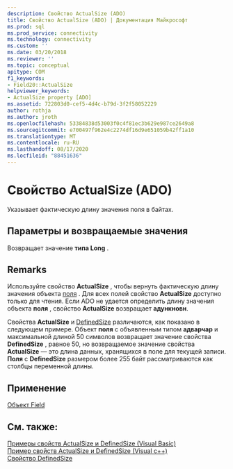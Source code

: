 ```yaml
---
description: Свойство ActualSize (ADO)
title: Свойство ActualSize (ADO) | Документация Майкрософт
ms.prod: sql
ms.prod_service: connectivity
ms.technology: connectivity
ms.custom: ''
ms.date: 03/20/2018
ms.reviewer: ''
ms.topic: conceptual
apitype: COM
f1_keywords:
- Field20::ActualSize
helpviewer_keywords:
- ActualSize property [ADO]
ms.assetid: 722803d0-cef5-4d4c-b79d-3f2f58052229
author: rothja
ms.author: jroth
ms.openlocfilehash: 53384838d53003f0c4f81ec3b629e987ce2649a8
ms.sourcegitcommit: e700497f962e4c2274df16d9e651059b42ff1a10
ms.translationtype: MT
ms.contentlocale: ru-RU
ms.lasthandoff: 08/17/2020
ms.locfileid: "88451636"
---
```

# <a name="actualsize-property-ado"></a>Свойство ActualSize (ADO)
Указывает фактическую длину значения поля в байтах.  
  
## <a name="settings-and-return-values"></a>Параметры и возвращаемые значения  
 Возвращает значение **типа Long** .  
  
## <a name="remarks"></a>Remarks  
 Используйте свойство **ActualSize** , чтобы вернуть фактическую длину значения объекта [поля](../../../ado/reference/ado-api/field-object.md) . Для всех полей свойство **ActualSize** доступно только для чтения. Если ADO не удается определить длину значения объекта **поля** , свойство **ActualSize** возвращает **адункновн**.  
  
 Свойства **ActualSize** и [DefinedSize](../../../ado/reference/ado-api/definedsize-property.md) различаются, как показано в следующем примере. Объект **поля** с объявленным типом **адварчар** и максимальной длиной 50 символов возвращает значение свойства **DefinedSize** , равное 50, но возвращаемое значение свойства **ActualSize** — это длина данных, хранящихся в поле для текущей записи. **Поля** с **DefinedSize** размером более 255 байт рассматриваются как столбцы переменной длины.  
  
## <a name="applies-to"></a>Применение  
 [Объект Field](../../../ado/reference/ado-api/field-object.md)  
  
## <a name="see-also"></a>См. также:  
 [Примеры свойств ActualSize и DefinedSize (Visual Basic)](../../../ado/reference/ado-api/actualsize-and-definedsize-properties-example-vb.md)   
 [Пример свойств ActualSize и DefinedSize (Visual c++)](../../../ado/reference/ado-api/actualsize-and-definedsize-properties-example-vc.md)   
 [Свойство DefinedSize](../../../ado/reference/ado-api/definedsize-property.md)

